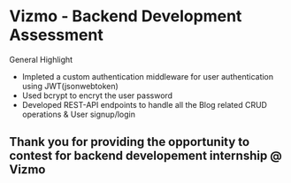 <h1>Vizmo - Backend Development Assessment</h1>
<p>General Highlight</p>
<ul>
  <li>Impleted a custom authentication middleware for user authentication using JWT(jsonwebtoken)</li>
  <li>Used bcrypt to encryt the user password</li>
  <li>Developed REST-API endpoints to handle all the Blog related CRUD operations & User signup/login</li>
</ul>
<h2>Thank you for providing the opportunity to contest for backend developement internship @ Vizmo</h2>
